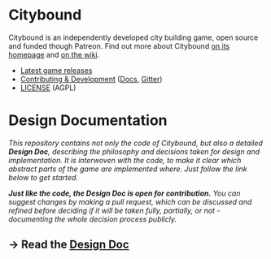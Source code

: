 # Citybound

Citybound is an independently developed city building game, open source and funded though Patreon.
Find out more about Citybound [on its homepage](http://cityboundsim.com) and [on the wiki](https://github.com/aeickhoff/citybound/wiki).

* [Latest game releases](https://github.com/aeickhoff/citybound/releases)
* [Contributing & Development](CONTRIBUTING.md) ([Docs](http://citybound.github.io/citybound), [Gitter](https://gitter.im/citybound/Lobby))
* [LICENSE](LICENSE.txt) (AGPL)

# Design Documentation

*This repository contains not only the code of Citybound, but also a detailed **Design Doc**, describing the philosophy and decisions taken for design and implementation. It is interwoven with the code, to make it clear which abstract parts of the game are implemented where. Just follow the link below to get started.*

***Just like the code, the Design Doc is open for contribution.** You can suggest changes by making a pull request, which can be discussed and refined before deciding if it will be taken fully, partially, or not - documenting the whole decision process publicly.*

## → Read the [Design Doc](src/game/README.md)

